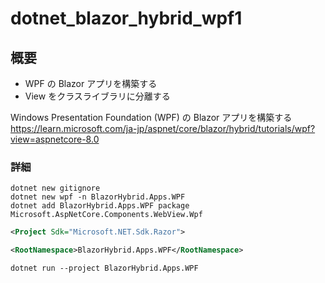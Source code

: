 # dotnet_blazor_hybrid_wpf1

## 概要
* WPF の Blazor アプリを構築する
* View をクラスライブラリに分離する

Windows Presentation Foundation (WPF) の Blazor アプリを構築する  
https://learn.microsoft.com/ja-jp/aspnet/core/blazor/hybrid/tutorials/wpf?view=aspnetcore-8.0  

### 詳細

```
dotnet new gitignore
dotnet new wpf -n BlazorHybrid.Apps.WPF
dotnet add BlazorHybrid.Apps.WPF package Microsoft.AspNetCore.Components.WebView.Wpf
```

```xml
<Project Sdk="Microsoft.NET.Sdk.Razor">
```

```xml
<RootNamespace>BlazorHybrid.Apps.WPF</RootNamespace>
```


```
dotnet run --project BlazorHybrid.Apps.WPF
```